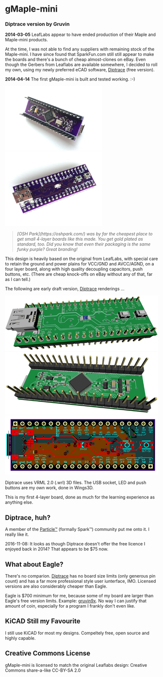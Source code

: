 # gMaple-mini
### Diptrace version by Gruvin

**2014-03-05** LeafLabs appear to have ended production of their Maple and Maple-mini products.

At the time, I was not able to find any suppliers with remaining stock of the Maple-mini. I have 
since found that SparkFun.com still still appear to make the boards and there's a bunch of cheap
almost-clones on eBay. Even though the Gerbers from Leaflabs are available somewhere, I decided 
to roll my own, using my newly preferred eCAD software, [Diptrace](http://diptrace.com) (free version).

**2014-04-14** The first gMaple-mini is built and tested working. :-)

<img src="img/first-build-1.jpg" width="320">
<img src="img/first-build-2.jpg" width="320">

<blockquote><em>[OSH Park](https://oshpark.com/) was by far the cheapest place to get small 4-layer boards like this made. You get 
gold plated as standard, too. Did you know that even their packaging is the same funky purple? Great branding!</em></blockquote>

This design is heavily based on the original from LeafLabs, with special care to retain the ground 
and power plains for VCC/GND and AVCC/AGND, on a four layer board, along with high quality decoupling 
capacitors, push buttons, etc. (There are cheap knock-offs on eBay without any of that, far as I can tell.)

The following are early draft version, [Diptrace](http://diptrace.com) renderings ...

<img src="img/gmaple-mini-3d.png">
<img src="img/gmaple-mini-3db.png">
<img src="img/gmaple-mini.png">

Diptrace uses VRML 2.0 (.wrl) 3D files. The USB socket, LED and push buttons are my own work, done in Wings3D.

This is my first 4-layer board, done as much for the learning experience as anything else.

## Diptrace, huh?
A member of the [Particle™](https://particle.io) (formally Spark™) community put me onto it. I really like it.

2016-11-08: It looks as though Diptrace doesn't offer the free licence I enjoyed back in 2014? 
That appears to be $75 now.

## What about Eagle? 
There's no comparion. [Diptrace](http://diptrace.com) has no board size limits (only generous 
pin count) and has a far more professional style user iunterface, IMO. Licensed versions are 
also considerably cheaper than Eagle.

Eagle is $700 minimum for me, because some of my board are larger than Eagle's free version limits.
Example: [gruvin9x](https://github.com/gruvin/gruvin9x). No way I can justify that amount of coin,
especially for a program I frankly don't even like.


## KiCAD Still my Favourite

I still use KiCAD for most my designs. Compeltely free, open source and highly capable.

## Creative Commons License

gMaple-mini is licensed to match the original Leaflabs design: Creative Commons share-a-like CC-BY-SA 2.0
